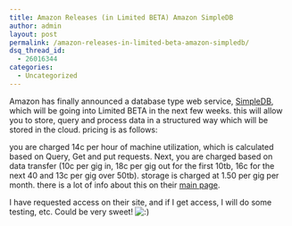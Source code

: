 ```yaml
---
title: Amazon Releases (in Limited BETA) Amazon SimpleDB
author: admin
layout: post
permalink: /amazon-releases-in-limited-beta-amazon-simpledb/
dsq_thread_id:
  - 26016344
categories:
  - Uncategorized
---
```

Amazon has finally announced a database type web service, [SimpleDB][1], which will be going into Limited BETA in the next few weeks. this will allow you to store, query and process data in a structured way which will be stored in the cloud. pricing is as follows: 

you are charged 14c per hour of machine utilization, which is calculated based on Query, Get and put requests. Next, you are charged based on data transfer (10c per gig in, 18c per gig out for the first 10tb, 16c for the next 40 and 13c per gig over 50tb). storage is charged at 1.50 per gig per month. there is a lot of info about this on their [main page][1].

I have requested access on their site, and if I get access, I will do some testing, etc. Could be very sweet! <img src="http://blog.lotas-smartman.net/wp-includes/images/smilies/icon_smile.gif" alt=":)" class="wp-smiley" />

 [1]: http://www.amazon.com/b/ref=sc_fe_c_1_3435361_1?ie=UTF8&node=342335011&no=3435361&me=A36L942TSJ2AJA